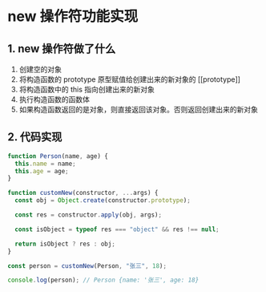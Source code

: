 # new 操作符功能实现

## 1. new 操作符做了什么

1. 创建空的对象
2. 将构造函数的 prototype 原型赋值给创建出来的新对象的 [[prototype]]
3. 将构造函数中的 this 指向创建出来的新对象
4. 执行构造函数的函数体
5. 如果构造函数返回的是对象，则直接返回该对象。否则返回创建出来的新对象

## 2. 代码实现

```js
function Person(name, age) {
  this.name = name;
  this.age = age;
}

function customNew(constructor, ...args) {
  const obj = Object.create(constructor.prototype);

  const res = constructor.apply(obj, args);

  const isObject = typeof res === "object" && res !== null;

  return isObject ? res : obj;
}

const person = customNew(Person, "张三", 18);

console.log(person); // Person {name: '张三', age: 18}
```
